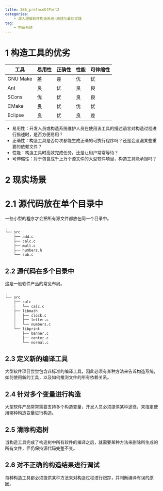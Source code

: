 ```yaml
---
title: SBS_prefaceOfPart2
categories:
    - 深入理解软件构造系统-原理与最佳实践
tag:
    - 构造系统
---
```


# 1 构造工具的优劣
工具|易用性|正确性|性能|可伸缩性
---|---|---|---|---
GNU Make|差|差|优|优
Ant|良|优|良|良
SCons|优|优|良|良
CMake|良|优|优|优
Eclipse|良|优|良|差

+ 易用性：开发人员或构造系统维护人员在使用该工具的描述语言对构造过程进行描述时，是否方便易用？
+ 正确性：构造工具是否每次都能生成正确的可执行程序吗？还是会遗漏某些重要的依赖文件？
+ 性能：构造工具时高效完成任务，还是让用户常常等待？
+ 可伸缩性：对于包含成千上万个源文件的大型软件项目，构造工具能承担吗？

# 2 现实场景
# 2.1 源代码放在单个目录中
一些小型的程序才会把所有源文件都放在同一个目录中。

```bash
.
└── src
    ├── add.c
    ├── calc.c
    ├── mult.c
    ├── numbers.h
    └── sub.c
```

## 2.2 源代码在多个目录中
这是一般软件产品的常见布局。

```bash
.
└── src
    ├── calc
    │   └── calc.c
    ├── libmath
    │   ├── clock.c
    │   ├── letter.c
    │   └── numbers.c
    └── libprint
        ├── banner.c
        ├── center.c
        └── normal.c
```

## 2.3 定义新的编译工具
大型软件项目尝尝包含非标准的编译工具，因此必须有某种方法来告诉构造系统，如何使用新的工具，以及如何推测文件的所有依赖关系。

## 2.4 针对多个变量进行构造
大型软件产品常常需要支持多个构造变量，开发人员必须提供某种途径，来指定使用哪种构造变量进行构造。

## 2.5 清除构造树
当构造工具完成了构造树中所有软件的编译之后，就需要某种方法来删除所生成的所有文件，但仍保持源代码完整不变。

## 2.6 对不正确的构造结果进行调试
每种构造工具都必须提供某种方法来对构造过程进行跟踪，并判断编译有误的原因。

